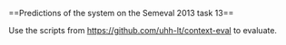 ==Predictions of the system on the Semeval 2013 task 13==

Use the scripts from https://github.com/uhh-lt/context-eval to evaluate.